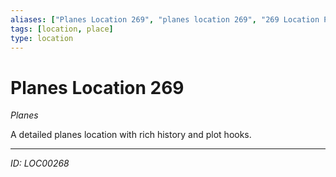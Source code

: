 ```yaml
---
aliases: ["Planes Location 269", "planes location 269", "269 Location Planes"]
tags: [location, place]
type: location
---
```


# Planes Location 269

*Planes*

A detailed planes location with rich history and plot hooks.

---
*ID: LOC00268*